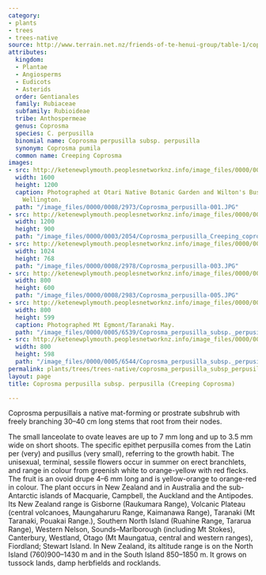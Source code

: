 ```yaml
---
category:
- plants
- trees
- trees-native
source: http://www.terrain.net.nz/friends-of-te-henui-group/table-1/coprosma-creeping-coprosma-perpusilla.html
attributes:
  kingdom:
  - Plantae
  - Angiosperms
  - Eudicots
  - Asterids
  order: Gentianales
  family: Rubiaceae
  subfamily: Rubioideae
  tribe: Anthospermeae
  genus: Coprosma
  species: C. perpusilla
  binomial name: Coprosma perpusilla subsp. perpusilla
  synonym: Coprosma pumila
  common name: Creeping Coprosma
images:
- src: http://ketenewplymouth.peoplesnetworknz.info/image_files/0000/0008/2973/Coprosma_perpusilla-001.JPG
  width: 1600
  height: 1200
  caption: Photographed at Otari Native Botanic Garden and Wilton's Bush Reserve.
    Wellington.
  path: "/image_files/0000/0008/2973/Coprosma_perpusilla-001.JPG"
- src: http://ketenewplymouth.peoplesnetworknz.info/image_files/0000/0003/2054/Coprosma_perpusilla_Creeping_coprosma_-002.JPG
  width: 1200
  height: 900
  path: "/image_files/0000/0003/2054/Coprosma_perpusilla_Creeping_coprosma_-002.JPG"
- src: http://ketenewplymouth.peoplesnetworknz.info/image_files/0000/0008/2978/Coprosma_perpusilla-003.JPG
  width: 1024
  height: 768
  path: "/image_files/0000/0008/2978/Coprosma_perpusilla-003.JPG"
- src: http://ketenewplymouth.peoplesnetworknz.info/image_files/0000/0008/2983/Coprosma_perpusilla-005.JPG
  width: 800
  height: 600
  path: "/image_files/0000/0008/2983/Coprosma_perpusilla-005.JPG"
- src: http://ketenewplymouth.peoplesnetworknz.info/image_files/0000/0005/6539/Coprosma_perpusilla_subsp._perpusilla__Creeping_Coprosma-001.JPG
  width: 800
  height: 599
  caption: Photographed Mt Egmont/Taranaki May.
  path: "/image_files/0000/0005/6539/Coprosma_perpusilla_subsp._perpusilla__Creeping_Coprosma-001.JPG"
- src: http://ketenewplymouth.peoplesnetworknz.info/image_files/0000/0005/6544/Coprosma_perpusilla_subsp._perpusilla__Creeping_Coprosma.JPG
  width: 800
  height: 598
  path: "/image_files/0000/0005/6544/Coprosma_perpusilla_subsp._perpusilla__Creeping_Coprosma.JPG"
permalink: plants/trees/trees-native/coprosma_perpusilla_subsp_perpusilla.html
layout: page
title: Coprosma perpusilla subsp. perpusilla (Creeping Coprosma)

---
```

Coprosma perpusillais a native mat-forming or prostrate subshrub with freely branching 30–40 cm long stems that root from their nodes.

The small lanceolate to ovate leaves are up to 7 mm long and up to 3.5 mm wide on short shoots. 
The specific epithet perpusilla comes from the Latin per (very) and pusillus (very small), referring to the growth habit.
The unisexual, terminal, sessile flowers occur in summer on erect branchlets, and range in colour from greenish white to orange-yellow with red flecks. The fruit is an ovoid drupe 4–6 mm long and is yellow-orange to orange-red in colour.
The plant occurs in New Zealand and in Australia and the sub-Antarctic islands of Macquarie, Campbell, the Auckland and the Antipodes. Its New Zealand range is Gisborne (Raukumara Range), Volcanic Plateau (central volcanoes, Maungaharuru Range, Kaimanawa Range), Taranaki (Mt Taranaki, Pouakai Range.), Southern North Island (Ruahine Range, Tararua Range), Western Nelson, Sounds–Marlborough (including Mt Stokes), Canterbury, Westland, Otago (Mt Maungatua, central and western ranges), Fiordland; Stewart Island.
In New Zealand, its altitude range is on the North Island (760)900–1430 m and in the South Island 850–1850 m. 
It grows on tussock lands, damp herbfields and rocklands.
